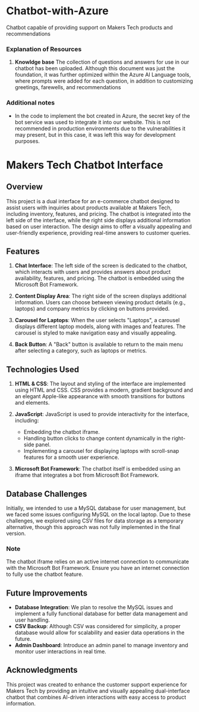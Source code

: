 # Chatbot-with-Azure
Chatbot capable of providing support on Makers Tech products and recommendations

### Explanation of Resources
1. **Knowldge base** The collection of questions and answers for use in our chatbot has been uploaded. Although this document was just the foundation, it was further optimized within the Azure AI Language tools, where prompts were added for each question, in addition to customizing greetings, farewells, and recommendations


### Additional notes
- In the code to implement the bot created in Azure, the secret key of the bot service was used to integrate it into our website. This is not recommended in production environments due to the vulnerabilities it may present, but in this case, it was left this way for development purposes.




# Makers Tech Chatbot Interface

## Overview
This project is a dual interface for an e-commerce chatbot designed to assist users with inquiries about products available at Makers Tech, including inventory, features, and pricing. The chatbot is integrated into the left side of the interface, while the right side displays additional information based on user interaction. The design aims to offer a visually appealing and user-friendly experience, providing real-time answers to customer queries.

## Features
1. **Chat Interface**: The left side of the screen is dedicated to the chatbot, which interacts with users and provides answers about product availability, features, and pricing. The chatbot is embedded using the Microsoft Bot Framework.

2. **Content Display Area**: The right side of the screen displays additional information. Users can choose between viewing product details (e.g., laptops) and company metrics by clicking on buttons provided.

3. **Carousel for Laptops**: When the user selects "Laptops", a carousel displays different laptop models, along with images and features. The carousel is styled to make navigation easy and visually appealing.

4. **Back Button**: A "Back" button is available to return to the main menu after selecting a category, such as laptops or metrics.

## Technologies Used
1. **HTML & CSS**: The layout and styling of the interface are implemented using HTML and CSS. CSS provides a modern, gradient background and an elegant Apple-like appearance with smooth transitions for buttons and elements.

2. **JavaScript**: JavaScript is used to provide interactivity for the interface, including:
   - Embedding the chatbot iframe.
   - Handling button clicks to change content dynamically in the right-side panel.
   - Implementing a carousel for displaying laptops with scroll-snap features for a smooth user experience.

3. **Microsoft Bot Framework**: The chatbot itself is embedded using an iframe that integrates a bot from Microsoft Bot Framework.

## Database Challenges
Initially, we intended to use a MySQL database for user management, but we faced some issues configuring MySQL on the local laptop. Due to these challenges, we explored using CSV files for data storage as a temporary alternative, though this approach was not fully implemented in the final version.

### Note
The chatbot iframe relies on an active internet connection to communicate with the Microsoft Bot Framework. Ensure you have an internet connection to fully use the chatbot feature.

## Future Improvements
- **Database Integration**: We plan to resolve the MySQL issues and implement a fully functional database for better data management and user handling.
- **CSV Backup**: Although CSV was considered for simplicity, a proper database would allow for scalability and easier data operations in the future.
- **Admin Dashboard**: Introduce an admin panel to manage inventory and monitor user interactions in real time.

## Acknowledgments
This project was created to enhance the customer support experience for Makers Tech by providing an intuitive and visually appealing dual-interface chatbot that combines AI-driven interactions with easy access to product information.

